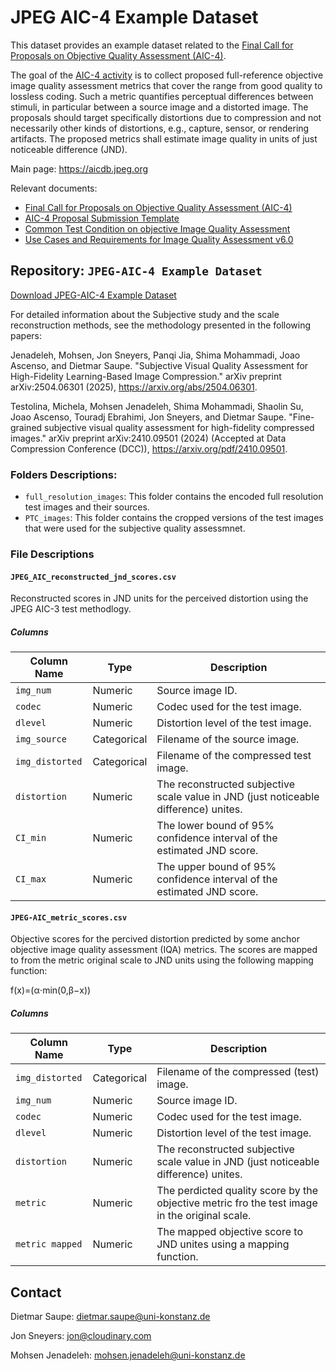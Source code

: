 # JPEG AIC-4 Example Dataset

This dataset provides an example dataset related to the [Final Call for Proposals on Objective Quality Assessment (AIC-4)](https://jpeg.org/aic/documentation.html).

The goal of the [AIC-4 activity](https://jpeg.org/aic/index.html) is to collect proposed full-reference objective image quality assessment metrics
that cover the range from good quality to lossless coding.
Such a metric quantifies perceptual differences between stimuli, in particular between a source image and a distorted image.
The proposals should target specifically distortions due to compression and not necessarily other kinds of distortions, e.g., capture, sensor, or rendering artifacts.
The proposed metrics shall estimate image quality in units of just noticeable difference (JND).

Main page: https://aicdb.jpeg.org

Relevant documents:

* [Final Call for Proposals on Objective Quality Assessment (AIC-4)](https://jpeg.org/aic/documentation.html)
* [AIC-4 Proposal Submission Template](https://jpeg.org/aic/documentation.html)
* [Common Test Condition on objective Image Quality Assessment](https://jpeg.org/aic/documentation.html)
* [Use Cases and Requirements for Image Quality Assessment v6.0](https://ds.jpeg.org/documents/jpegaic/wg1n101058-106-REQ-Use_Cases_and_Requirements_for_Image_Quality_Assessment_v6_0.pdf)



## Repository: `JPEG-AIC-4 Example Dataset`

[Download JPEG-AIC-4 Example Dataset](https://aicdb.jpeg.org/JPEG_AIC-4_Sample_Dataset.zip)


For detailed information about the Subjective study and the scale reconstruction methods, see the methodology presented in the following papers:

Jenadeleh, Mohsen, Jon Sneyers, Panqi Jia, Shima Mohammadi, Joao Ascenso, and Dietmar Saupe. "Subjective Visual Quality Assessment for High-Fidelity Learning-Based Image Compression." arXiv preprint arXiv:2504.06301 (2025), https://arxiv.org/abs/2504.06301.

Testolina, Michela, Mohsen Jenadeleh, Shima Mohammadi, Shaolin Su, Joao Ascenso, Touradj Ebrahimi, Jon Sneyers, and Dietmar Saupe. "Fine-grained subjective visual quality assessment for high-fidelity compressed images." arXiv preprint arXiv:2410.09501 (2024) (Accepted at Data Compression Conference (DCC)), https://arxiv.org/pdf/2410.09501.

### Folders Descriptions:

- `full_resolution_images`: This folder contains the encoded full resolution test images and their sources.  
- `PTC_images`: This folder contains the cropped versions of the test images that were used for the subjective quality assessmnet.  


### File Descriptions

#### `JPEG_AIC_reconstructed_jnd_scores.csv`

Reconstructed scores in JND units for the perceived distortion using the JPEG AIC-3 test methodlogy.

##### Columns

| Column Name       | Type        | Description                                                                                      |
|-------------------|-------------|--------------------------------------------------------------------------------------------------|
| `img_num`         | Numeric     | Source image ID.                                                                                 |
| `codec`           | Numeric     | Codec used for the test image.                                                                   |
| `dlevel`          | Numeric     | Distortion level of the test image.                                                              |
| `img_source`      | Categorical | Filename of the source image.                                                                    |
| `img_distorted`   | Categorical | Filename of the compressed test image.                                                           |
| `distortion`      | Numeric     | The reconstructed subjective scale value in JND (just noticeable difference) unites.             |
| `CI_min`          | Numeric     | The lower bound of 95% confidence interval of the estimated JND score.                           |
| `CI_max`          | Numeric     | The upper bound of 95% confidence interval of the estimated JND score.                           |

#### `JPEG-AIC_metric_scores.csv`

Objective scores for the percived distortion predicted by some anchor objective image quality assessment (IQA) metrics. The scores are mapped to from the metric original scale to JND units using the following mapping function: 

f(x)=(α⋅min(0,β−x)) 

##### Columns

| Column Name       | Type        | Description                                                                                      |
|-------------------|-------------|--------------------------------------------------------------------------------------------------|
| `img_distorted`   | Categorical | Filename of the compressed (test) image.                                                         |
| `img_num`         | Numeric     | Source image ID.                                                                                 |
| `codec`           | Numeric     | Codec used for the test image.                                                                   |
| `dlevel`          | Numeric     | Distortion level of the test image.                                                              |
| `distortion`      | Numeric     | The reconstructed subjective scale value in JND (just noticeable difference) unites.             |
| `metric`          | Numeric     | The perdicted quality score by the objective metric fro the test image in the original scale.    |
| `metric mapped`   | Numeric     | The mapped objective score to JND unites using a mapping function.                               |

## Contact

Dietmar Saupe: dietmar.saupe@uni-konstanz.de

Jon Sneyers: jon@cloudinary.com

Mohsen Jenadeleh: mohsen.jenadeleh@uni-konstanz.de
